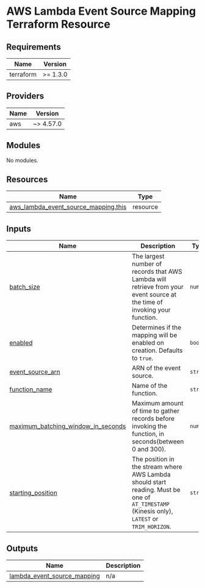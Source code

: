 # AWS Lambda Event Source Mapping Terraform Resource

## Requirements

| Name      | Version  |
|-----------|----------|
| terraform | >= 1.3.0 |

## Providers

| Name | Version   |
|------|-----------|
| aws  | ~> 4.57.0 |

## Modules

No modules.

## Resources

| Name | Type |
|------|------|
| [aws_lambda_event_source_mapping.this](https://registry.terraform.io/providers/hashicorp/aws/latest/docs/resources/lambda_event_source_mapping) | resource |

## Inputs

| Name | Description | Type | Default | Required |
|------|-------------|------|---------|:--------:|
| <a name="input_batch_size"></a> [batch\_size](#input\_batch\_size) | The largest number of records that AWS Lambda will retrieve from your event source at the time of invoking your function. | `number` | `null` | no |
| <a name="input_enabled"></a> [enabled](#input\_enabled) | Determines if the mapping will be enabled on creation. Defaults to `true`. | `bool` | `true` | no |
| <a name="input_event_source_arn"></a> [event\_source\_arn](#input\_event\_source\_arn) | ARN of the event source. | `string` | `null` | no |
| <a name="input_function_name"></a> [function\_name](#input\_function\_name) | Name of the function. | `string` | n/a | yes |
| <a name="input_maximum_batching_window_in_seconds"></a> [maximum\_batching\_window\_in\_seconds](#input\_maximum\_batching\_window\_in\_seconds) | Maximum amount of time to gather records before invoking the function, in seconds(between 0 and 300). | `number` | `null` | no |
| <a name="input_starting_position"></a> [starting\_position](#input\_starting\_position) | The position in the stream where AWS Lambda should start reading. Must be one of `AT_TIMESTAMP` (Kinesis only), `LATEST` or `TRIM_HORIZON`. | `string` | `null` | no |

## Outputs

| Name | Description |
|------|-------------|
| <a name="output_lambda_event_source_mapping"></a> [lambda\_event\_source\_mapping](#output\_lambda\_event\_source\_mapping) | n/a |
